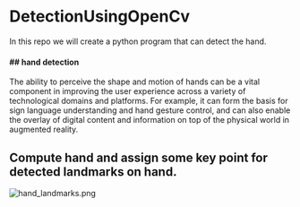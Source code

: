 # DetectionUsingOpenCv
In this repo we will create a python program that can detect the hand.

#### ## hand detection

The ability to perceive the shape and motion of hands can be a vital component in improving the user experience across a variety of technological domains and platforms. For example, it can form the basis for sign language understanding and hand gesture control, and can also enable the overlay of digital content and information on top of the physical world in augmented reality.

## Compute hand and assign some key point for detected landmarks on hand.

![hand_landmarks.png](https://google.github.io/mediapipe/images/mobile/hand_landmarks.png)
